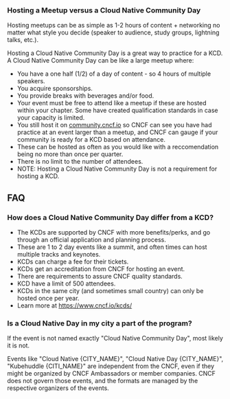 ### Hosting a Meetup versus a Cloud Native Community Day

Hosting meetups can be as simple as 1-2 hours of content + networking no matter what style you decide (speaker to audience, study groups, lightning talks, etc.).

Hosting a Cloud Native Community Day is a great way to practice for a KCD. A Cloud Native Community Day can be like a large meetup where:
* You have a one half (1/2) of a day of content - so 4 hours of multiple speakers.
* You acquire sponsorships.
* You provide breaks with beverages and/or food.
* Your event must be free to attend like a meetup if these are hosted within your chapter. Some have created qualification standards in case your capacity is limited.
* You still host it on [community.cncf.io](https://community.cncf.io/) so CNCF can see you have had practice at an event larger than a meetup, and CNCF can gauge if your community is ready for a KCD based on attendance.
* These can be hosted as often as you would like with a reccomendation being no more than once per quarter.
* There is no limit to the number of attendees.
* NOTE: Hosting a Cloud Native Community Day is not a requirement for hosting a KCD.

## FAQ

### How does a Cloud Native Community Day differ from a KCD?

* The KCDs are supported by CNCF with more benefits/perks, and go through an official application and planning process.
* These are 1 to 2 day events like a summit, and often times can host multiple tracks and keynotes.
* KCDs can charge a fee for their tickets.
* KCDs get an accreditation from CNCF for hosting an event.
* There are requirements to assure CNCF quality standards.
* KCD have a limit of 500 attendees.
* KCDs in the same city (and sometimes small country) can only be hosted once per year.
* Learn more at https://www.cncf.io/kcds/

### Is a Cloud Native Day in my city a part of the program?

If the event is not named exactly "Cloud Native Community Day", most likely it is not.

Events like "Cloud Native {CITY_NAME}",  "Cloud Native Day {CITY_NAME}", "Kubehuddle {CITI_NAME}" are independent from the CNCF,
even if they might be organized by CNCF Ambassadors or member companies.
CNCF does not govern those events, and the formats are managed by the respective organizers of the events.
